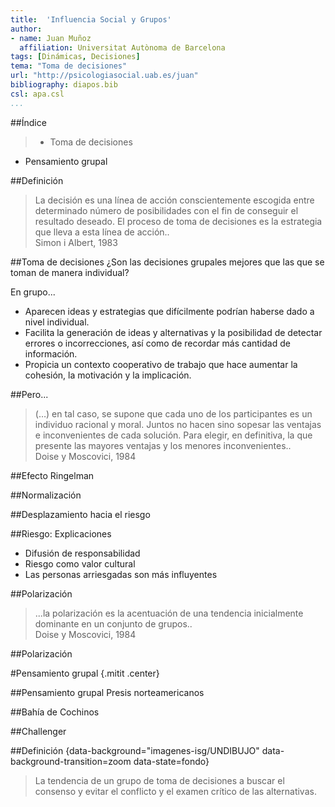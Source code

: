 ```yaml
---
title:  'Influencia Social y Grupos'
author:
- name: Juan Muñoz
  affiliation: Universitat Autònoma de Barcelona
tags: [Dinámicas, Decisiones]
tema: "Toma de decisiones"
url: "http://psicologiasocial.uab.es/juan"
bibliography: diapos.bib
csl: apa.csl
...
```


##Índice

>* Toma de decisiones
* Pensamiento grupal


##Definición
>La decisión es una línea de acción conscientemente escogida entre determinado número de posibilidades con el fin de conseguir el resultado deseado. El proceso de toma de decisiones es la estrategia que lleva a esta línea de acción..\
Simon i Albert, 1983

##Toma de decisiones
¿Son las decisiones grupales mejores que las que se toman de manera individual?

En grupo...

* Aparecen ideas y estrategias que difícilmente podrían haberse dado a nivel individual.
* Facilita la generación de ideas y alternativas y la posibilidad de detectar errores o incorrecciones, así como de recordar más cantidad de información.
* Propicia un contexto cooperativo de trabajo que hace aumentar la cohesión, la motivación y la implicación.

##Pero...
>(…) en tal caso, se supone que cada uno  de los participantes es un individuo  racional y moral. Juntos no hacen sino sopesar las ventajas e inconvenientes de cada solución. Para elegir, en definitiva, la que presente las mayores ventajas y los menores inconvenientes..\
Doise y Moscovici, 1984

##Efecto Ringelman

##Normalización

##Desplazamiento hacia el riesgo

##Riesgo: Explicaciones

* Difusión de responsabilidad
* Riesgo como valor cultural
* Las personas arriesgadas son más influyentes

##Polarización

>...la polarización es la acentuación de una tendencia inicialmente dominante en un conjunto de grupos..\
Doise y Moscovici, 1984

##Polarización

#Pensamiento grupal {.mitit .center}

##Pensamiento grupal
Presis norteamericanos

##Bahía de Cochinos

##Challenger

##Definición {data-background="imagenes-isg/UNDIBUJO" data-background-transition=zoom data-state=fondo}

>La tendencia de un grupo de toma de decisiones a buscar el consenso y evitar el conflicto y el examen crítico de las alternativas.
